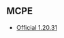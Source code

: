 ## MCPE
- [Official 1.20.31](https://www.mediafire.com/file/o9t547kuufadh9u/mcrax-official_1.20.31.apk/file)
